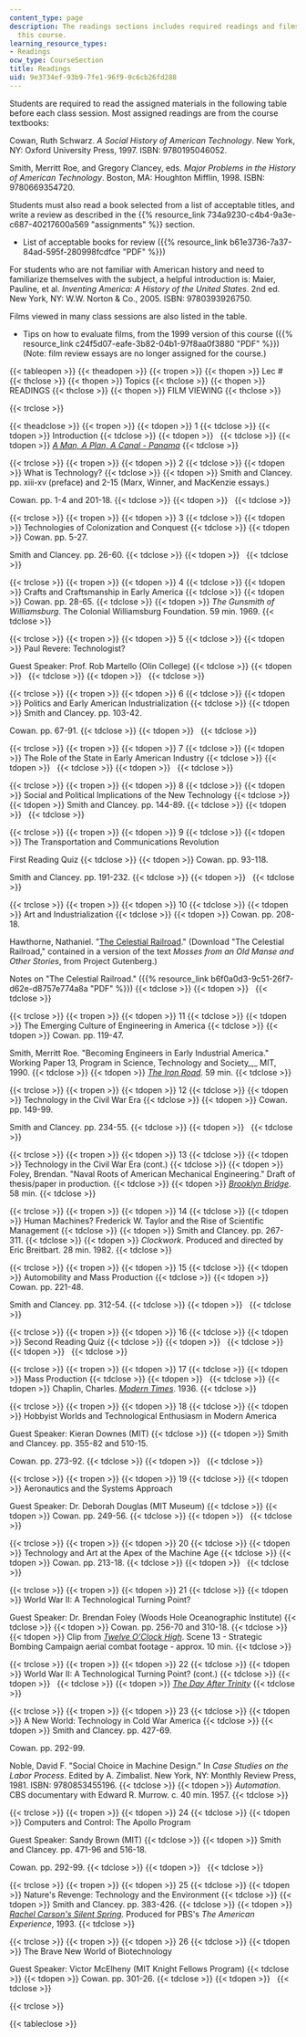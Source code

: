 ```yaml
---
content_type: page
description: The readings sections includes required readings and films scripts for
  this course.
learning_resource_types:
- Readings
ocw_type: CourseSection
title: Readings
uid: 9e3734ef-93b9-7fe1-96f9-0c6cb26fd288
---
```


Students are required to read the assigned materials in the following table before each class session. Most assigned readings are from the course textbooks:

Cowan, Ruth Schwarz. _A Social History of American Technology_. New York, NY: Oxford University Press, 1997. ISBN: 9780195046052.

Smith, Merritt Roe, and Gregory Clancey, eds. _Major Problems in the History of American Technology_. Boston, MA: Houghton Mifflin, 1998. ISBN: 9780669354720.

Students must also read a book selected from a list of acceptable titles, and write a review as described in the {{% resource_link 734a9230-c4b4-9a3e-c687-40217600a569 "assignments" %}} section.

*   List of acceptable books for review ({{% resource_link b61e3736-7a37-84ad-595f-280998fcdfce "PDF" %}})

For students who are not familiar with American history and need to familiarize themselves with the subject, a helpful introduction is: Maier, Pauline, et al. _Inventing America: A History of the United States_. 2nd ed. New York, NY: W.W. Norton & Co., 2005. ISBN: 9780393926750.

Films viewed in many class sessions are also listed in the table.

*   Tips on how to evaluate films, from the 1999 version of this course ({{% resource_link c24f5d07-eafe-3b82-04b1-97f8aa0f3880 "PDF" %}})  
    (Note: film review essays are no longer assigned for the course.)

{{< tableopen >}}
{{< theadopen >}}
{{< tropen >}}
{{< thopen >}}
Lec #
{{< thclose >}}
{{< thopen >}}
Topics
{{< thclose >}}
{{< thopen >}}
READINGS
{{< thclose >}}
{{< thopen >}}
FILM VIEWING
{{< thclose >}}

{{< trclose >}}

{{< theadclose >}}
{{< tropen >}}
{{< tdopen >}}
1
{{< tdclose >}}
{{< tdopen >}}
Introduction
{{< tdclose >}}
{{< tdopen >}}
 
{{< tdclose >}}
{{< tdopen >}}
[_A Man, A Plan, A Canal - Panama_](http://www.pbs.org/wgbh/nova/teachers/programs/1415_panama.html)
{{< tdclose >}}

{{< trclose >}}
{{< tropen >}}
{{< tdopen >}}
2
{{< tdclose >}}
{{< tdopen >}}
What is Technology?
{{< tdclose >}}
{{< tdopen >}}
Smith and Clancey. pp. xiii-xv (preface) and 2-15 (Marx, Winner, and MacKenzie essays.)  
  
Cowan. pp. 1-4 and 201-18.
{{< tdclose >}}
{{< tdopen >}}
 
{{< tdclose >}}

{{< trclose >}}
{{< tropen >}}
{{< tdopen >}}
3
{{< tdclose >}}
{{< tdopen >}}
Technologies of Colonization and Conquest
{{< tdclose >}}
{{< tdopen >}}
Cowan. pp. 5-27.  
  
Smith and Clancey. pp. 26-60.
{{< tdclose >}}
{{< tdopen >}}
 
{{< tdclose >}}

{{< trclose >}}
{{< tropen >}}
{{< tdopen >}}
4
{{< tdclose >}}
{{< tdopen >}}
Crafts and Craftsmanship in Early America
{{< tdclose >}}
{{< tdopen >}}
Cowan. pp. 28-65.
{{< tdclose >}}
{{< tdopen >}}
_The Gunsmith of Williamsburg_. The Colonial Williamsburg Foundation. 59 min. 1969.
{{< tdclose >}}

{{< trclose >}}
{{< tropen >}}
{{< tdopen >}}
5
{{< tdclose >}}
{{< tdopen >}}
Paul Revere: Technologist?  
  
Guest Speaker: Prof. Rob Martello (Olin College)
{{< tdclose >}}
{{< tdopen >}}
 
{{< tdclose >}}
{{< tdopen >}}
 
{{< tdclose >}}

{{< trclose >}}
{{< tropen >}}
{{< tdopen >}}
6
{{< tdclose >}}
{{< tdopen >}}
Politics and Early American Industrialization
{{< tdclose >}}
{{< tdopen >}}
Smith and Clancey. pp. 103-42.  
  
Cowan. pp. 67-91.
{{< tdclose >}}
{{< tdopen >}}
 
{{< tdclose >}}

{{< trclose >}}
{{< tropen >}}
{{< tdopen >}}
7
{{< tdclose >}}
{{< tdopen >}}
The Role of the State in Early American Industry
{{< tdclose >}}
{{< tdopen >}}
 
{{< tdclose >}}
{{< tdopen >}}
 
{{< tdclose >}}

{{< trclose >}}
{{< tropen >}}
{{< tdopen >}}
8
{{< tdclose >}}
{{< tdopen >}}
Social and Political Implications of the New Technology
{{< tdclose >}}
{{< tdopen >}}
Smith and Clancey. pp. 144-89.
{{< tdclose >}}
{{< tdopen >}}
 
{{< tdclose >}}

{{< trclose >}}
{{< tropen >}}
{{< tdopen >}}
9
{{< tdclose >}}
{{< tdopen >}}
The Transportation and Communications Revolution  
  
First Reading Quiz
{{< tdclose >}}
{{< tdopen >}}
Cowan. pp. 93-118.  
  
Smith and Clancey. pp. 191-232.
{{< tdclose >}}
{{< tdopen >}}
 
{{< tdclose >}}

{{< trclose >}}
{{< tropen >}}
{{< tdopen >}}
10
{{< tdclose >}}
{{< tdopen >}}
Art and Industrialization
{{< tdclose >}}
{{< tdopen >}}
Cowan. pp. 208-18.  
  
Hawthorne, Nathaniel. "[The Celestial Railroad](http://www.gutenberg.org/etext/512)." (Download "The Celestial Railroad," contained in a version of the text _Mosses from an Old Manse and Other Stories_, from Project Gutenberg.)  
  
Notes on "The Celestial Railroad." ({{% resource_link b6f0a0d3-9c51-26f7-d62e-d8757e774a8a "PDF" %}})
{{< tdclose >}}
{{< tdopen >}}
 
{{< tdclose >}}

{{< trclose >}}
{{< tropen >}}
{{< tdopen >}}
11
{{< tdclose >}}
{{< tdopen >}}
The Emerging Culture of Engineering in America
{{< tdclose >}}
{{< tdopen >}}
Cowan. pp. 119-47.  
  
Smith, Merritt Roe. "Becoming Engineers in Early Industrial America." Working Paper 13, Program in Science, Technology and Society_,_ MIT, 1990.
{{< tdclose >}}
{{< tdopen >}}
[_The Iron Road_](http://www.pbs.org/wgbh/amex/iron/). 59 min.
{{< tdclose >}}

{{< trclose >}}
{{< tropen >}}
{{< tdopen >}}
12
{{< tdclose >}}
{{< tdopen >}}
Technology in the Civil War Era
{{< tdclose >}}
{{< tdopen >}}
Cowan. pp. 149-99.  
  
Smith and Clancey. pp. 234-55.
{{< tdclose >}}
{{< tdopen >}}
 
{{< tdclose >}}

{{< trclose >}}
{{< tropen >}}
{{< tdopen >}}
13
{{< tdclose >}}
{{< tdopen >}}
Technology in the Civil War Era (cont.)
{{< tdclose >}}
{{< tdopen >}}
Foley, Brendan. "Naval Roots of American Mechanical Engineering." Draft of thesis/paper in production.
{{< tdclose >}}
{{< tdopen >}}
[_Brooklyn Bridge_](http://www.imdb.com/title/tt0082106/). 58 min.
{{< tdclose >}}

{{< trclose >}}
{{< tropen >}}
{{< tdopen >}}
14
{{< tdclose >}}
{{< tdopen >}}
Human Machines? Frederick W. Taylor and the Rise of Scientific Management
{{< tdclose >}}
{{< tdopen >}}
Smith and Clancey. pp. 267-311.
{{< tdclose >}}
{{< tdopen >}}
_Clockwork_. Produced and directed by Eric Breitbart. 28 min. 1982.
{{< tdclose >}}

{{< trclose >}}
{{< tropen >}}
{{< tdopen >}}
15
{{< tdclose >}}
{{< tdopen >}}
Automobility and Mass Production
{{< tdclose >}}
{{< tdopen >}}
Cowan. pp. 221-48.  
  
Smith and Clancey. pp. 312-54.
{{< tdclose >}}
{{< tdopen >}}
 
{{< tdclose >}}

{{< trclose >}}
{{< tropen >}}
{{< tdopen >}}
16
{{< tdclose >}}
{{< tdopen >}}
Second Reading Quiz
{{< tdclose >}}
{{< tdopen >}}
 
{{< tdclose >}}
{{< tdopen >}}
 
{{< tdclose >}}

{{< trclose >}}
{{< tropen >}}
{{< tdopen >}}
17
{{< tdclose >}}
{{< tdopen >}}
Mass Production
{{< tdclose >}}
{{< tdopen >}}
 
{{< tdclose >}}
{{< tdopen >}}
Chaplin, Charles. [_Modern Times_](http://www.imdb.com/title/tt0027977/). 1936.
{{< tdclose >}}

{{< trclose >}}
{{< tropen >}}
{{< tdopen >}}
18
{{< tdclose >}}
{{< tdopen >}}
Hobbyist Worlds and Technological Enthusiasm in Modern America  
  
Guest Speaker: Kieran Downes (MIT)
{{< tdclose >}}
{{< tdopen >}}
Smith and Clancey. pp. 355-82 and 510-15.  
  
Cowan. pp. 273-92.
{{< tdclose >}}
{{< tdopen >}}
 
{{< tdclose >}}

{{< trclose >}}
{{< tropen >}}
{{< tdopen >}}
19
{{< tdclose >}}
{{< tdopen >}}
Aeronautics and the Systems Approach  
  
Guest Speaker: Dr. Deborah Douglas (MIT Museum)
{{< tdclose >}}
{{< tdopen >}}
Cowan. pp. 249-56.
{{< tdclose >}}
{{< tdopen >}}
 
{{< tdclose >}}

{{< trclose >}}
{{< tropen >}}
{{< tdopen >}}
20
{{< tdclose >}}
{{< tdopen >}}
Technology and Art at the Apex of the Machine Age
{{< tdclose >}}
{{< tdopen >}}
Cowan. pp. 213-18.
{{< tdclose >}}
{{< tdopen >}}
 
{{< tdclose >}}

{{< trclose >}}
{{< tropen >}}
{{< tdopen >}}
21
{{< tdclose >}}
{{< tdopen >}}
World War II: A Technological Turning Point?  
  
Guest Speaker: Dr. Brendan Foley (Woods Hole Oceanographic Institute)
{{< tdclose >}}
{{< tdopen >}}
Cowan. pp. 256-70 and 310-18.
{{< tdclose >}}
{{< tdopen >}}
Clip from [_Twelve O'Clock High_](http://www.imdb.com/title/tt0041996/). Scene 13 - Strategic Bombing Campaign aerial combat footage - approx. 10 min.
{{< tdclose >}}

{{< trclose >}}
{{< tropen >}}
{{< tdopen >}}
22
{{< tdclose >}}
{{< tdopen >}}
World War II: A Technological Turning Point? (cont.)
{{< tdclose >}}
{{< tdopen >}}
 
{{< tdclose >}}
{{< tdopen >}}
[_The Day After Trinity_](http://www.imdb.com/title/tt0080594/)
{{< tdclose >}}

{{< trclose >}}
{{< tropen >}}
{{< tdopen >}}
23
{{< tdclose >}}
{{< tdopen >}}
A New World: Technology in Cold War America
{{< tdclose >}}
{{< tdopen >}}
Smith and Clancey. pp. 427-69.  
  
Cowan. pp. 292-99.  
  
Noble, David F. "Social Choice in Machine Design." In _Case Studies on the Labor Process_. Edited by A. Zimbalist. New York, NY: Monthly Review Press, 1981. ISBN: 9780853455196.
{{< tdclose >}}
{{< tdopen >}}
_Automation_. CBS documentary with Edward R. Murrow. c. 40 min. 1957.
{{< tdclose >}}

{{< trclose >}}
{{< tropen >}}
{{< tdopen >}}
24
{{< tdclose >}}
{{< tdopen >}}
Computers and Control: The Apollo Program  
  
Guest Speaker: Sandy Brown (MIT)
{{< tdclose >}}
{{< tdopen >}}
Smith and Clancey. pp. 471-96 and 516-18.  
  
Cowan. pp. 292-99.
{{< tdclose >}}
{{< tdopen >}}
 
{{< tdclose >}}

{{< trclose >}}
{{< tropen >}}
{{< tdopen >}}
25
{{< tdclose >}}
{{< tdopen >}}
Nature's Revenge: Technology and the Environment
{{< tdclose >}}
{{< tdopen >}}
Smith and Clancey. pp. 383-426.
{{< tdclose >}}
{{< tdopen >}}
[_Rachel Carson's Silent Spring_](http://movies.msn.com/movies/movie-synopsis/american-experience-rachel-carson%27s-silent-spring/). Produced for PBS's _The American Experience_, 1993.
{{< tdclose >}}

{{< trclose >}}
{{< tropen >}}
{{< tdopen >}}
26
{{< tdclose >}}
{{< tdopen >}}
The Brave New World of Biotechnology  
  
Guest Speaker: Victor McElheny (MIT Knight Fellows Program)
{{< tdclose >}}
{{< tdopen >}}
Cowan. pp. 301-26.
{{< tdclose >}}
{{< tdopen >}}
 
{{< tdclose >}}

{{< trclose >}}

{{< tableclose >}}
